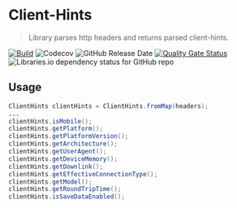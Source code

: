 # Client-Hints
> Library parses http headers and returns parsed client-hints.

[![Build](https://github.com/bgalek/client-hints/actions/workflows/ci.yml/badge.svg?branch=main)](https://github.com/bgalek/client-hints/actions/workflows/ci.yml)
![Codecov](https://img.shields.io/codecov/c/github/bgalek/client-hints.svg?style=flat-square)
![GitHub Release Date](https://img.shields.io/github/release-date/bgalek/client-hints.svg?style=flat-square)
[![Quality Gate Status](https://sonarcloud.io/api/project_badges/measure?project=bgalek_client-hints&metric=alert_status)](https://sonarcloud.io/summary/new_code?id=bgalek_client-hints)
![Libraries.io dependency status for GitHub repo](https://img.shields.io/librariesio/github/bgalek/client-hints.svg?style=flat-square)


## Usage

```java
ClientHints clientHints = ClientHints.fromMap(headers);
...
clientHints.isMobile();
clientHints.getPlatform();
clientHints.getPlatformVersion();
clientHints.getArchitecture();
clientHints.getUserAgent();
clientHints.getDeviceMemory();
clientHints.getDownlink();
clientHints.getEffectiveConnectionType();
clientHints.getModel();
clientHints.getRoundTripTime();
clientHints.isSaveDataEnabled();
```
